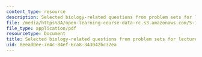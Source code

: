 ```yaml
---
content_type: resource
description: Selected biology-related questions from problem sets for lectures 21-26.
file: /media/https%3A/open-learning-course-data-rc.s3.amazonaws.com/5-111-principles-of-chemical-science-fall-2008/8eead0ee7e4c84ef6ca8343042bc37ea_L21to26Bio.pdf
file_type: application/pdf
resourcetype: Document
title: Selected biology-related questions from problem sets for lectures 21-26
uid: 8eead0ee-7e4c-84ef-6ca8-343042bc37ea
---
```

